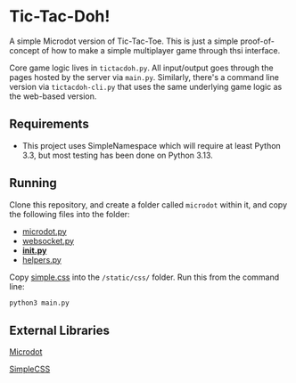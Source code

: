 # Tic-Tac-Doh!

A simple Microdot version of Tic-Tac-Toe. This is just a simple proof-of-
concept of how to make a simple multiplayer game through thsi interface.

Core game logic lives in `tictacdoh.py`. All input/output goes through the
pages hosted by the server via `main.py`. Similarly, there's a command line
version via `tictacdoh-cli.py` that uses the same underlying game logic as the
web-based version.

## Requirements

- This project uses SimpleNamespace which will require at least Python 3.3, but most
  testing has been done on Python 3.13.

## Running

Clone this repository, and create a folder called `microdot` within it, and copy the 
following files into the folder:

- [microdot.py](https://raw.githubusercontent.com/miguelgrinberg/microdot/refs/heads/main/src/microdot/microdot.py)
- [websocket.py](https://raw.githubusercontent.com/miguelgrinberg/microdot/refs/heads/main/src/microdot/websocket.py)
- [__init.py__](https://raw.githubusercontent.com/miguelgrinberg/microdot/refs/heads/main/src/microdot/__init__.py)
- [helpers.py](https://raw.githubusercontent.com/miguelgrinberg/microdot/refs/heads/main/src/microdot/helpers.py)

Copy [simple.css](https://github.com/kevquirk/simple.css/blob/main/simple.css) 
into the `/static/css/` folder. Run this from the command line:

```sh
python3 main.py
```

## External Libraries

[Microdot](https://github.com/miguelgrinberg/microdot/)

[SimpleCSS](https://github.com/kevquirk/simple.css)
